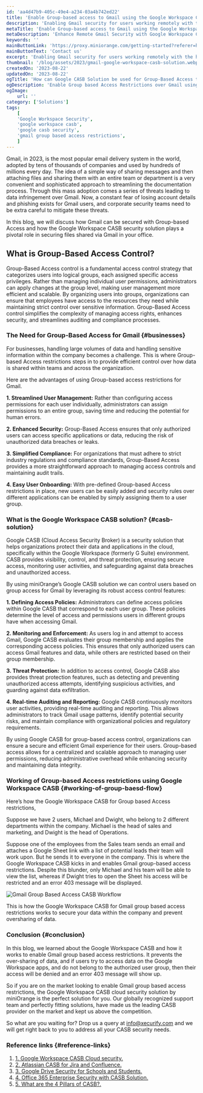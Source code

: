 ```yaml
---
id: 'aa4d47b9-405c-49e4-a234-03a4b742ed22'
title: 'Enable Group-based access to Gmail using the Google Workspace CASB security solution'
description: 'Enabling Gmail security for users working remotely with the help of Google Workspace CASB by miniOrange to set up custom security restrictions and enable granular access control permissions. These security policies help the SOC teams to timely detect potential data breaches and prevents data from being shared outside the scope of access between users in the organization.'
metaTitle: 'Enable Group-based access to Gmail using the Google Workspace CASB security solution'
metaDescription: 'Enhance Remote Gmail Security with Google Workspace CASB by miniOrange. Set custom restrictions, prevent data breaches.'
keywords: ''
mainButtonLink: 'https://proxy.miniorange.com/getting-started?referer=https://www.miniorange.com/blog/gmail-group-based-access-control-with-google-workspace-casb/'
mainButtonText: 'Contact us'
excerpt: 'Enabling Gmail security for users working remotely with the help of Google Workspace CASB by miniOrange to set up custom security restrictions and enable granular access control permissions. These security policies help the SOC teams to timely detect potential data breaches and prevents data from being shared outside the scope of access between users in the organization.'
thumbnail: '/blog/assets/2023/gmail-google-workspace-casb-solution.webp'
createdOn: '2023-08-22'
updatedOn: '2023-08-22'
ogTitle: 'How can Google CASB Solution be used for Group-Based Access to Gmail'
ogDescription: 'Enable Group based Access Restrictions over Gmail using the Google Workspace CASB cloud security solution. '
ogImage:
    url: ''
category: ['Solutions']
tags:
    [
	'Google Workspace Security',
    'google workspace casb',
    'google casb security',
    'gmail group based access restrictions',
    ]
---
```


Gmail, in 2023, is the most popular email delivery system in the world, adopted by tens of thousands of companies and used by hundreds of millions every day. The idea of a simple way of sharing messages and then attaching files and sharing them with an entire team or department is a very convenient and sophisticated approach to streamlining the documentation process. Through this mass adoption comes a series of threats leading to data infringement over Gmail. Now, a constant fear of losing account details and phishing exists for Gmail users, and corporate security teams need to be extra careful to mitigate these threats.

In this blog, we will discuss how Gmail can be secured with Group-based Access and how the Google Workspace CASB security solution plays a pivotal role in securing files shared via Gmail in your office. 


## What is Group-Based Access Control?

Group-Based Access control is a fundamental access control strategy that categorizes users into logical groups, each assigned specific access privileges. Rather than managing individual user permissions, administrators can apply changes at the group level, making user management more efficient and scalable. By organizing users into groups, organizations can ensure that employees have access to the resources they need while maintaining strict control over sensitive information. Group-Based Access control simplifies the complexity of managing access rights, enhances security, and streamlines auditing and compliance processes.

### The Need for Group-Based Access for Gmail {#businesses}

For businesses, handling large volumes of data and handling sensitive information within the company becomes a challenge. This is where Group-based Access restrictions steps in to provide efficient control over how data is shared within teams and across the organization. 

Here are the advantages of using Group-based access restrictions for Gmail.

 **1. Streamlined User Management:** Rather than configuring access permissions for each user individually, administrators can assign permissions to an entire group, saving time and reducing the potential for human errors.

**2. Enhanced Security:** Group-Based Access ensures that only authorized users can access specific applications or data, reducing the risk of unauthorized data breaches or leaks. 

**3. Simplified Compliance:** For organizations that must adhere to strict industry regulations and compliance standards, Group-Based Access provides a more straightforward approach to managing access controls and maintaining audit trails.

**4. Easy User Onboarding:** With pre-defined Group-based Access restrictions in place, new users can be easily added and security rules over different applications can be enabled by simply assigning them to a user group.


### What is the Google Workspace CASB solution? {#casb-solution}

Google CASB (Cloud Access Security Broker) is a security solution that helps organizations protect their data and applications in the cloud, specifically within the Google Workspace (formerly G Suite) environment. CASB provides visibility, control, and threat protection, ensuring secure access, monitoring user activities, and safeguarding against data breaches and unauthorized access.

By using miniOrange’s Google CASB solution we can control users based on group access for Gmail by leveraging its robust access control features:

 **1. Defining Access Policies:** Administrators can define access policies within Google CASB that correspond to each user group. These policies determine the level of access and permissions users in different groups have when accessing Gmail.

**2. Monitoring and Enforcement:** As users log in and attempt to access Gmail, Google CASB evaluates their group membership and applies the corresponding access policies. This ensures that only authorized users can access Gmail features and data, while others are restricted based on their group membership.

**3. Threat Protection:**  In addition to access control, Google CASB also provides threat protection features, such as detecting and preventing unauthorized access attempts, identifying suspicious activities, and guarding against data exfiltration.

**4. Real-time Auditing and Reporting:** Google CASB continuously monitors user activities, providing real-time auditing and reporting. This allows administrators to track Gmail usage patterns, identify potential security risks, and maintain compliance with organizational policies and regulatory requirements.

By using Google CASB for group-based access control, organizations can ensure a secure and efficient Gmail experience for their users. Group-based access allows for a centralized and scalable approach to managing user permissions, reducing administrative overhead while enhancing security and maintaining data integrity.

### Working of Group-based Access restrictions using Google Workspace CASB {#working-of-group-baesd-flow}

Here’s how the Google Workspace CASB for Group based Access restrictions,

Suppose we have 2 users, Michael and Dwight, who belong to 2 different departments within the company. Michael is the head of sales and marketing, and Dwight is the head of Operations.

Suppose one of the employees from the Sales team sends an email and attaches a Google Sheet link with a list of potential leads their team will work upon. But he sends it to everyone in the company. This is where the Google Workspace CASB kicks in and enables Gmail group-based access restrictions. Despite this blunder, only Michael and his team will be able to view the list, whereas if Dwight tries to open the Sheet his access will be restricted and an error 403 message will be displayed.

![Gmail Group Based Access CASB Workflow](/blog/assets/2023/workflow-gmail-casb-group-access.webp)

This is how the Google Workspace CASB for Gmail group based access restrictions works to secure your data within the company and prevent oversharing of data.

### Conclusion {#conclusion}

In this blog, we learned about the Google Workspace CASB and how it works to enable Gmail group based access restrictions. It prevents the over-sharing of data, and if users try to access data on the Google Workspace apps, and do not belong to the authorized user group, then their access will be denied and an error 403 message will show up.

So if you are on the market looking to enable Gmail group based access restrictions, the Google Workspace CASB cloud security solution by miniOrange is the perfect solution for you. Our globally recognized support team and perfectly fitting solutions, have made us the leading CASB provider on the market and kept us above the competition.

So what are you waiting for? Drop us a query at info@xecurify.com and we will get right back to you to address all your CASB security needs.


### Reference links  {#reference-links}

1. [1. Google Workspace CASB Cloud security.](https://www.miniorange.com/casb/google-workspace-casb-cloud-access-security)
2. [2. Atlassian CASB for Jira and Confluence.](https://blog.miniorange.com/atlassian-security-for-jira-and-confluence-with-casb/)
3. [3. Google Drive Security for Schools and Students.](https://blog.miniorange.com/google-drive-security-restrictions-for-student-data/)
4. [4. Office 365 Enterprise Security with CASB Solution.](https://blog.miniorange.com/microsoft-office-365-casb-security/)
5. [5. What are the 4 Pillars of CASB?.](https://blog.miniorange.com/what-are-the-4-pillars-of-casb/)




